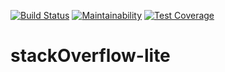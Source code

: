 [![Build Status](https://travis-ci.org/milamish/stackOverflow-lite-challenge2-3.svg?branch=challenge2)](https://travis-ci.org/milamish/stackOverflow-lite-challenge2-3)
[![Maintainability](https://api.codeclimate.com/v1/badges/cfd254b6354576148c47/maintainability)](https://codeclimate.com/github/milamish/stackOverflow-lite-challenge2-3/maintainability)
[![Test Coverage](https://api.codeclimate.com/v1/badges/cfd254b6354576148c47/test_coverage)](https://codeclimate.com/github/milamish/stackOverflow-lite-challenge2-3/test_coverage)
# stackOverflow-lite